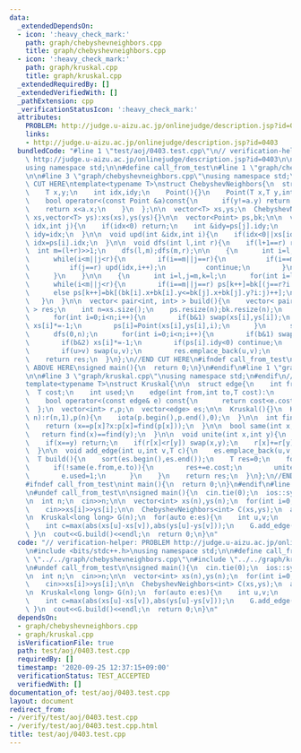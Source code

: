```yaml
---
data:
  _extendedDependsOn:
  - icon: ':heavy_check_mark:'
    path: graph/chebyshevneighbors.cpp
    title: graph/chebyshevneighbors.cpp
  - icon: ':heavy_check_mark:'
    path: graph/kruskal.cpp
    title: graph/kruskal.cpp
  _extendedRequiredBy: []
  _extendedVerifiedWith: []
  _pathExtension: cpp
  _verificationStatusIcon: ':heavy_check_mark:'
  attributes:
    PROBLEM: http://judge.u-aizu.ac.jp/onlinejudge/description.jsp?id=0403
    links:
    - http://judge.u-aizu.ac.jp/onlinejudge/description.jsp?id=0403
  bundledCode: "#line 1 \"test/aoj/0403.test.cpp\"\n// verification-helper: PROBLEM\
    \ http://judge.u-aizu.ac.jp/onlinejudge/description.jsp?id=0403\n\n#include <bits/stdc++.h>\n\
    using namespace std;\n\n#define call_from_test\n#line 1 \"graph/chebyshevneighbors.cpp\"\
    \n\n#line 3 \"graph/chebyshevneighbors.cpp\"\nusing namespace std;\n#endif\n//BEGIN\
    \ CUT HERE\ntemplate<typename T>\nstruct ChebyshevNeighbors{\n  struct Point{\n\
    \    T x,y;\n    int idx,idy;\n    Point(){}\n    Point(T x,T y,int idx):x(x),y(y),idx(idx),idy(-1){}\n\
    \    bool operator<(const Point &a)const{\n      if(y!=a.y) return y>a.y;\n  \
    \    return x<a.x;\n    }\n  };\n\n  vector<T> xs,ys;\n  ChebyshevNeighbors(vector<T>\
    \ xs,vector<T> ys):xs(xs),ys(ys){}\n\n  vector<Point> ps,bk;\n\n  void chk(int\
    \ idx,int j){\n    if(idx<0) return;\n    int &idy=ps[j].idy;\n    if(idy<0||xs[idy]<xs[idx])\
    \ idy=idx;\n  }\n\n  void upd(int &idx,int i){\n    if(idx<0||xs[idx]<ps[i].x)\
    \ idx=ps[i].idx;\n  }\n\n  void dfs(int l,int r){\n    if(l+1==r) return;\n  \
    \  int m=(l+r)>>1;\n    dfs(l,m);dfs(m,r);\n\n    {\n      int i=l,j=m,idx=-1;\n\
    \      while(i<m||j<r){\n        if(i==m||j==r){\n          if(i==m) chk(idx,j++);\n\
    \          if(j==r) upd(idx,i++);\n          continue;\n        }\n        ps[i].x+ps[i].y<=ps[j].x+ps[j].y?upd(idx,i++):chk(idx,j++);\n\
    \      }\n    }\n\n    {\n      int i=l,j=m,k=l;\n      for(int i=l;i<r;i++) bk[i]=ps[i];\n\
    \      while(i<m||j<r){\n        if(i==m||j==r) ps[k++]=bk[(j==r?i:j)++];\n  \
    \      else ps[k++]=bk[(bk[i].x+bk[i].y<=bk[j].x+bk[j].y?i:j)++];\n      }\n \
    \   }\n  }\n\n  vector< pair<int, int> > build(){\n    vector< pair<int, int>\
    \ > res;\n    int n=xs.size();\n    ps.resize(n);bk.resize(n);\n    for(int b=0;b<4;b++){\n\
    \      for(int i=0;i<n;i++){\n        if(b&1) swap(xs[i],ys[i]);\n        if(b&2)\
    \ xs[i]*=-1;\n        ps[i]=Point(xs[i],ys[i],i);\n      }\n      sort(ps.begin(),ps.end());\n\
    \      dfs(0,n);\n      for(int i=0;i<n;i++){\n        if(b&1) swap(xs[i],ys[i]);\n\
    \        if(b&2) xs[i]*=-1;\n        if(ps[i].idy<0) continue;\n        int u=ps[i].idx,v=ps[i].idy;\n\
    \        if(u>v) swap(u,v);\n        res.emplace_back(u,v);\n      }\n    }\n\
    \    return res;\n  }\n};\n//END CUT HERE\n#ifndef call_from_test\n\n//INSERT\
    \ ABOVE HERE\nsigned main(){\n  return 0;\n}\n#endif\n#line 1 \"graph/kruskal.cpp\"\
    \n\n#line 3 \"graph/kruskal.cpp\"\nusing namespace std;\n#endif\n//BEGIN CUT HERE\n\
    template<typename T>\nstruct Kruskal{\n\n  struct edge{\n    int from,to;\n  \
    \  T cost;\n    int used;\n    edge(int from,int to,T cost):\n      from(from),to(to),cost(cost),used(0){}\n\
    \    bool operator<(const edge& e) const{\n      return cost<e.cost;\n    }\n\
    \  };\n  vector<int> r,p;\n  vector<edge> es;\n\n  Kruskal(){}\n  Kruskal(int\
    \ n):r(n,1),p(n){\n    iota(p.begin(),p.end(),0);\n  }\n\n  int find(int x){\n\
    \    return (x==p[x]?x:p[x]=find(p[x]));\n  }\n\n  bool same(int x,int y){\n \
    \   return find(x)==find(y);\n  }\n\n  void unite(int x,int y){\n    x=find(x);y=find(y);\n\
    \    if(x==y) return;\n    if(r[x]<r[y]) swap(x,y);\n    r[x]+=r[y];\n    p[y]=x;\n\
    \  }\n\n  void add_edge(int u,int v,T c){\n    es.emplace_back(u,v,c);\n  }\n\n\
    \  T build(){\n    sort(es.begin(),es.end());\n    T res=0;\n    for(auto &e:es){\n\
    \      if(!same(e.from,e.to)){\n        res+=e.cost;\n        unite(e.from,e.to);\n\
    \        e.used=1;\n      }\n    }\n    return res;\n  }\n};\n//END CUT HERE\n\
    #ifndef call_from_test\nint main(){\n  return 0;\n}\n#endif\n#line 9 \"test/aoj/0403.test.cpp\"\
    \n#undef call_from_test\n\nsigned main(){\n  cin.tie(0);\n  ios::sync_with_stdio(0);\n\
    \n  int n;\n  cin>>n;\n\n  vector<int> xs(n),ys(n);\n  for(int i=0;i<n;i++)\n\
    \    cin>>xs[i]>>ys[i];\n\n  ChebyshevNeighbors<int> C(xs,ys);\n  auto es=C.build();\n\
    \n  Kruskal<long long> G(n);\n  for(auto e:es){\n    int u,v;\n    tie(u,v)=e;\n\
    \    int c=max(abs(xs[u]-xs[v]),abs(ys[u]-ys[v]));\n    G.add_edge(u,v,c);\n \
    \ }\n  cout<<G.build()<<endl;\n  return 0;\n}\n"
  code: "// verification-helper: PROBLEM http://judge.u-aizu.ac.jp/onlinejudge/description.jsp?id=0403\n\
    \n#include <bits/stdc++.h>\nusing namespace std;\n\n#define call_from_test\n#include\
    \ \"../../graph/chebyshevneighbors.cpp\"\n#include \"../../graph/kruskal.cpp\"\
    \n#undef call_from_test\n\nsigned main(){\n  cin.tie(0);\n  ios::sync_with_stdio(0);\n\
    \n  int n;\n  cin>>n;\n\n  vector<int> xs(n),ys(n);\n  for(int i=0;i<n;i++)\n\
    \    cin>>xs[i]>>ys[i];\n\n  ChebyshevNeighbors<int> C(xs,ys);\n  auto es=C.build();\n\
    \n  Kruskal<long long> G(n);\n  for(auto e:es){\n    int u,v;\n    tie(u,v)=e;\n\
    \    int c=max(abs(xs[u]-xs[v]),abs(ys[u]-ys[v]));\n    G.add_edge(u,v,c);\n \
    \ }\n  cout<<G.build()<<endl;\n  return 0;\n}\n"
  dependsOn:
  - graph/chebyshevneighbors.cpp
  - graph/kruskal.cpp
  isVerificationFile: true
  path: test/aoj/0403.test.cpp
  requiredBy: []
  timestamp: '2020-09-25 12:37:15+09:00'
  verificationStatus: TEST_ACCEPTED
  verifiedWith: []
documentation_of: test/aoj/0403.test.cpp
layout: document
redirect_from:
- /verify/test/aoj/0403.test.cpp
- /verify/test/aoj/0403.test.cpp.html
title: test/aoj/0403.test.cpp
---
```

